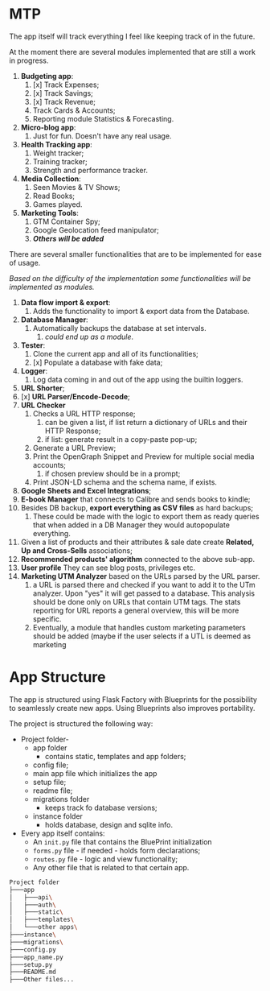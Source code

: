 # MTP

The app itself will track everything I feel like keeping track of in the future.

At the moment there are several modules implemented that are still a work in progress.
1. **Budgeting app**:
   1. [x] Track Expenses;
   2. [x] Track Savings;
   3. [x] Track Revenue;
   4. Track Cards & Accounts;
   5. Reporting module Statistics & Forecasting.
2. **Micro-blog app**:
   1. Just for fun. Doesn't have any real usage.
3. **Health Tracking app**:
   1. Weight tracker;
   2. Training tracker;
   3. Strength and performance tracker.
4. **Media Collection**:
   1. Seen Movies & TV Shows;
   2. Read Books;
   3. Games played.
5. **Marketing Tools**:
   1. GTM Container Spy;
   2. Google Geolocation feed manipulator;
   3. ***Others will be added***

There are several smaller functionalities that are to be implemented for ease of usage.

_Based on the difficulty of the implementation some functionalities will be implemented as modules._
1. **Data flow import & export**:
   1. Adds the functionality to import & export data from the Database.
2. **Database Manager**:
   1. Automatically backups the database at set intervals.
      1. _could end up as a module_.
3. **Tester**:
   1. Clone the current app and all of its functionalities;
   2. [x] Populate a database with fake data;
4. **Logger**:
   1. Log data coming in and out of the app using the builtin loggers.
5. **URL Shorter**;
6. [x] **URL Parser/Encode-Decode**;
7. **URL Checker**
   1. Checks a URL HTTP response;
      1. can be given a list, if list return a dictionary of URLs and their HTTP Response;
      2. if list: generate result in a copy-paste pop-up;
   2. Generate a URL Preview;
   3. Print the OpenGraph Snippet and Preview for multiple social media accounts;
      1. if chosen preview should be in a prompt;
   4. Print JSON-LD schema and the schema name, if exists.
9. **Google Sheets and Excel Integrations**;
10. **E-book Manager** that connects to Calibre and sends books to kindle;
11. Besides DB backup, **export everything as CSV files** as hard backups;
    1. These could be made with the logic to export them as ready queries that when added in a DB Manager they would autopopulate everything.
12. Given a list of products and their attributes & sale date create **Related, Up and Cross-Sells** associations;
13. **Recommended products' algorithm** connected to the above sub-app.
14. **User profile** They can see blog posts, privileges etc.
15. **Marketing UTM Analyzer** based on the URLs parsed by the URL parser.
    1. a URL is parsed there and checked if you want to add it to the UTm analyzer. Upon "yes" it will get passed to a database.
    This analysis should be done only on URLs that contain UTM tags. The stats reporting for URL reports a general overview, this will be more specific.
    2. Eventually, a module that handles custom marketing parameters should be added (maybe if the user selects if a UTL is deemed as marketing

# App Structure

The app is structured using Flask Factory with Blueprints for the possibility to seamlessly create new apps.
Using Blueprints also improves portability. 

The project is structured the following way:
* Project folder-
  * app folder
    * contains static, templates and app folders;
  * config file;
  * main app file which initializes the app
  * setup file;
  * readme file;
  * migrations folder
    * keeps track fo database versions;
  * instance folder
    * holds database, design and sqlite info.
* Every app itself contains:
  * An `init.py` file that contains the BluePrint initialization
  * `forms.py` file - if needed - holds form declarations;
  * `routes.py` file - logic and view functionality;
  * Any other file that is related to that certain app.
  
```bash
Project folder
├───app
│   ├───api\
│   ├───auth\
│   ├───static\
│   ├───templates\
│   └───other apps\
├───instance\
├───migrations\
├───config.py
├───app_name.py
├───setup.py
├───README.md
├───Other files...
```
